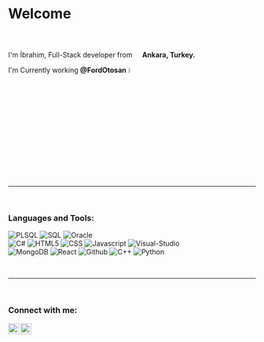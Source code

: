 # Welcome

<br/>

I'm İbrahim, Full-Stack developer from <img src="https://image.flaticon.com/icons/svg/940/940164.svg" width="12" height="22" /> **Ankara, Turkey.**

I'm Currently working **@FordOtosan** <img src="https://intesasoft.com/wp-content/uploads/2018/11/ford-otosan-logo.png" width="5%" height="5%" />

<br/>

---

<br/>

### Languages and Tools:

![PLSQL](https://img.shields.io/badge/PLSQL-%E2%81%AD%E2%81%AD%E2%81%AD-red)
![SQL](https://img.shields.io/badge/SQL-%E2%81%AD%E2%81%AD%E2%81%AD-blue)
![Oracle](https://img.shields.io/badge/Oracle-%E2%81%AD%E2%81%AD%E2%81%AD-red)
<br/>
![C#](https://camo.githubusercontent.com/1e879c37e3d1f60846510994b04cac75f33867a341d92b07c6f39e3ccdc127f7/68747470733a2f2f696d672e736869656c64732e696f2f62616467652f432532332d2545322538312541442545322538312541442545322538312541442d707572706c65)
![HTML5](https://img.shields.io/badge/HTML5-%E2%81%AD%E2%81%AD%E2%81%AD-red)
![CSS](https://img.shields.io/badge/CSS-%E2%81%AD%E2%81%AD%E2%81%AD-blue)
![Javascript](https://img.shields.io/badge/Javascript-%E2%81%AD%E2%81%AD%E2%81%AD-yellow)
![Visual-Studio](https://img.shields.io/badge/Oracle-%E2%81%AD%E2%81%AD%E2%81%AD-blue)
<br/>
![MongoDB](https://img.shields.io/badge/MongoDB-%E2%81%AD%E2%81%AD%E2%81%AD-green)
![React](https://img.shields.io/badge/React-%E2%81%AD%E2%81%AD%E2%81%AD-blue)
![Github](https://img.shields.io/badge/Github-%E2%81%AD%E2%81%AD%E2%81%AD-black)
![C++](https://img.shields.io/badge/C++-%E2%81%AD%E2%81%AD%E2%81%AD-blue)
![Python](https://img.shields.io/badge/Python-%E2%81%AD%E2%81%AD%E2%81%AD-yellow)

<br/>

---

<br/>

### Connect with me:

[<img align="left" alt="ibrahim-dönmez | LinkedIn" width="22px" src="https://cdn.jsdelivr.net/npm/simple-icons@v3/icons/linkedin.svg" />][linkedin]
[<img align="left" alt="6ibrahimm | Instagram" width="22px" src="https://cdn.jsdelivr.net/npm/simple-icons@v3/icons/instagram.svg" />][instagram]

[instagram]: https://instagram.com/6ibrahimm
[linkedin]: https://www.linkedin.com/in/ibrahim-dönmez-821996168/


